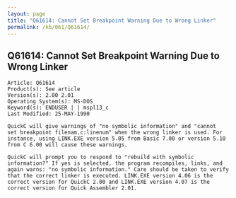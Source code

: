 ```yaml
---
layout: page
title: "Q61614: Cannot Set Breakpoint Warning Due to Wrong Linker"
permalink: /kb/061/Q61614/
---
```


## Q61614: Cannot Set Breakpoint Warning Due to Wrong Linker

	Article: Q61614
	Product(s): See article
	Version(s): 2.00 2.01
	Operating System(s): MS-DOS
	Keyword(s): ENDUSER | | mspl13_c
	Last Modified: 25-MAY-1990
	
	QuickC will give warnings of "no symbolic information" and "cannot
	set breakpoint filenam.c:linenum" when the wrong linker is used. For
	instance, using LINK.EXE version 5.05 from Basic 7.00 or version 5.10
	from C 6.00 will cause these warnings.
	
	QuickC will prompt you to respond to "rebuild with symbolic
	information?" If yes is selected, the program recompiles, links, and
	again warns: "no symbolic information." Care should be taken to verify
	that the correct linker is executed. LINK.EXE version 4.06 is the
	correct version for QuickC 2.00 and LINK.EXE version 4.07 is the
	correct version for Quick Assembler 2.01.
